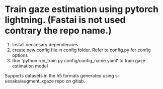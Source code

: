 # Train gaze estimation using pytorch lightning.  (Fastai is not used contrary the repo name.)

1. Install neccesary dependencies
2. create new config file in config folder. Refer to config.py for config options
3. Run 'python run_train.py config/config_name.yaml' to train gaze estimation model

Supports datasets in the h5 formats generated using s-uesaka/augment_xgaze repo on gitlab.